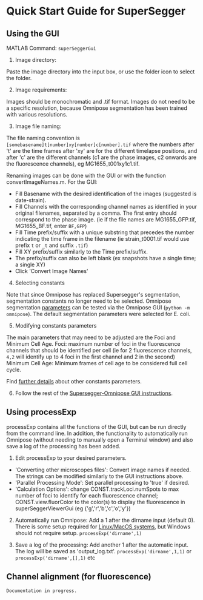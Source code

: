 # Quick Start Guide for SuperSegger

## Using the GUI

MATLAB Command: `superSeggerGui`

1. Image directory: 

Paste the image directory into the input box, or use the folder icon to select the folder. 

2. Image requirements: 

Images should be monochromatic and .tif format. Images do not need to be a specific resolution, because Omnipose segmentation has been trained with various resolutions.

3. Image file naming: 

The file naming convention is `[somebasename]t[number]xy[number]c[number].tif` where the numbers after 't' are the time frames after 'xy' are for the different timelapse positions, and after 'c' are the different channels (c1 are the phase images, c2 onwards are the fluorescence channels), eg MG1655_t001xy1c1.tif.

Renaming images can be done with the GUI or with the function convertImageNames.m.
For the GUI:

- Fill Basename with the desired identification of the images (suggested is date-strain).
- Fill Channels with the corresponding channel names as identified in your original filenames, separated by a comma. The first entry should correspond to the phase image. (ie if the file names are MG1655_GFP.tif, MG1655_BF.tif, enter `BF,GFP`)
- Fill Time prefix/suffix with a unique substring that precedes the number indicating the time frame in the filename (ie strain_t0001.tif would use prefix `t` or `_t` and suffix `.tif`)
- Fill XY prefix/suffix similarly to the Time prefix/suffix.
- The prefix/suffix can also be left blank (ex snapshots have a single time; a single XY)
- Click 'Convert Image Names'

4. Selecting constants

Note that since Omnipose has replaced Supersegger's segmentation, segmentation constants no longer need to be selected. Omnipose segmentation [parameters](https://github.com/tlo-bot/supersegger-omnipose#omnipose) can be tested via the Omnipose GUI (`python -m omnipose`). The default segmentation parameters were selected for E. coli. 

5. Modifying constants parameters

The main parameters that may need to be adjusted are the Foci and Minimum Cell Age. 
Foci: maximum number of foci in the fluorescence channels that should be identified per cell (ie for 2 fluorescence channels, `4,2` will identify up to 4 foci in the first channel and 2 in the second) 
Minimum Cell Age: Minimum frames of cell age to be considered full cell cycle.

Find [further details](https://github.com/wiggins-lab/SuperSegger/wiki/Segmenting-with-SuperSegger#modifying-constants-parameters-) about other constants parameters.

6. Follow the rest of the [Supersegger-Omnipose GUI instructions](https://github.com/tlo-bot/supersegger-omnipose#running-supersegger-omnipose-gui).

## Using processExp

processExp contains all the functions of the GUI, but can be run directly from the command line. In addition, the functionality to automatically run Omnipose (without needing to manually open a Terminal window) and also save a log of the processing has been added.

1. Edit processExp to your desired parameters.	

- 'Converting other microscopes files': Convert image names if needed. The strings can be modified similarly to the GUI instructions above.
- 'Parallel Processing Mode': Set parallel processing to 'true' if desired.
- 'Calculation Options': change CONST.trackLoci.numSpots to max number of foci to identify for each fluorescence channel; CONST.view.fluorColor to the color(s) to display the fluorescence in superSeggerViewerGui (eg {'g','r','b','c','o','y'})

2. Automatically run Omnipose: Add a 1 after the dirname input (default 0). There is some setup required for [Linux/MacOS systems](https://github.com/tlo-bot/supersegger-omnipose/blob/main/omni_in_matlab_unix.md), but Windows should not require setup.
`processExp('dirname',1)`

3. Save a log of the processing: Add another 1 after the automatic input. The log will be saved as 'output_log.txt'.
`processExp('dirname',1,1)` or `processExp('dirname',[],1)` etc


## Channel alignment (for fluorescence)

	Documentation in progress.
